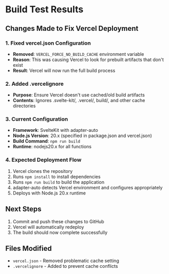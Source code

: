 # Build Test Results

## Changes Made to Fix Vercel Deployment

### 1. Fixed vercel.json Configuration
- **Removed**: `VERCEL_FORCE_NO_BUILD_CACHE` environment variable
- **Reason**: This was causing Vercel to look for prebuilt artifacts that don't exist
- **Result**: Vercel will now run the full build process

### 2. Added .vercelignore
- **Purpose**: Ensure Vercel doesn't use cached/old build artifacts
- **Contents**: Ignores .svelte-kit/, .vercel/, build/, and other cache directories

### 3. Current Configuration
- **Framework**: SvelteKit with adapter-auto
- **Node.js Version**: 20.x (specified in package.json and vercel.json)
- **Build Command**: `npm run build`
- **Runtime**: nodejs20.x for all functions

### 4. Expected Deployment Flow
1. Vercel clones the repository
2. Runs `npm install` to install dependencies
3. Runs `npm run build` to build the application
4. adapter-auto detects Vercel environment and configures appropriately
5. Deploys with Node.js 20.x runtime

## Next Steps
1. Commit and push these changes to GitHub
2. Vercel will automatically redeploy
3. The build should now complete successfully

## Files Modified
- `vercel.json` - Removed problematic cache setting
- `.vercelignore` - Added to prevent cache conflicts
